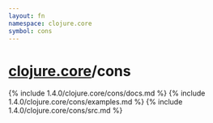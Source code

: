 ```yaml
---
layout: fn
namespace: clojure.core
symbol: cons
---
```


# [clojure.core](../)/cons

{% include 1.4.0/clojure.core/cons/docs.md %}
{% include 1.4.0/clojure.core/cons/examples.md %}
{% include 1.4.0/clojure.core/cons/src.md %}

